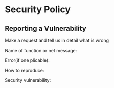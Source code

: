 # Security Policy

## Reporting a Vulnerability

Make a request and tell us in detail what is wrong

Name of function or net message:

Error(if one plicable):

How to reproduce:

Security vulnerability: 
